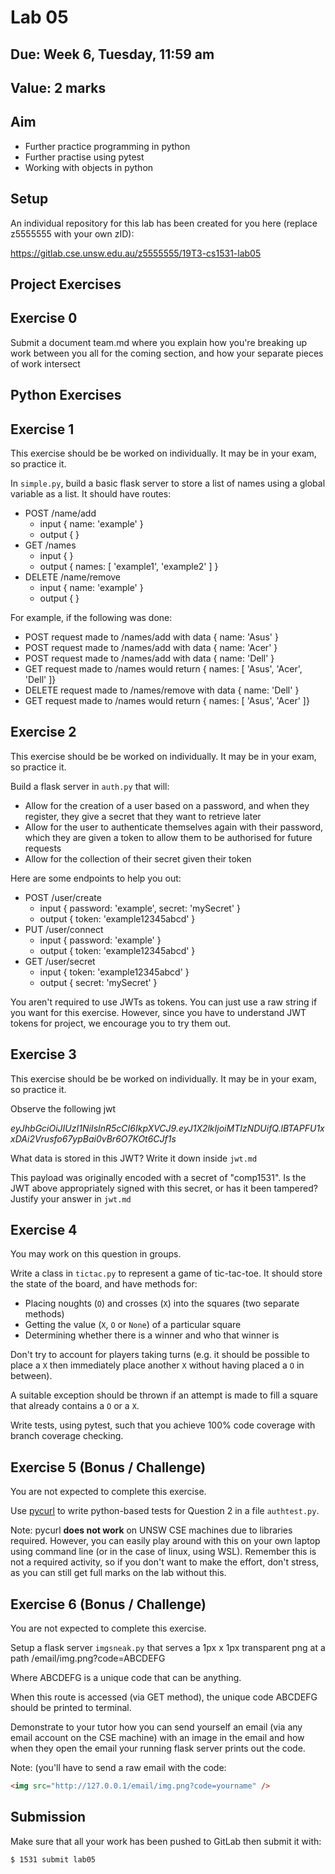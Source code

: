 # Lab 05

## Due: Week **6**, Tuesday, 11:59 am

## Value: 2 marks

## Aim

* Further practice programming in python
* Further practise using pytest
* Working with objects in python

## Setup

An individual repository for this lab has been created for you here (replace z5555555 with your own zID):

https://gitlab.cse.unsw.edu.au/z5555555/19T3-cs1531-lab05

## Project Exercises

## Exercise 0

Submit a document team.md where you explain how you're breaking up work between you all for the coming section, and how your separate pieces of work intersect

## Python Exercises

## Exercise 1

This exercise should be be worked on individually. It may be in your exam, so practice it.

In `simple.py`, build a basic flask server to store a list of names using a global variable as a list. It should have routes:
 * POST /name/add
   * input { name: 'example' }
   * output { }
 * GET /names
   * input { }
   * output { names: [ 'example1', 'example2' ] }
 * DELETE /name/remove
   * input { name: 'example' }
   * output { }

For example, if the following was done:
 * POST request made to /names/add with data { name: 'Asus' }
 * POST request made to /names/add with data { name: 'Acer' }
 * POST request made to /names/add with data { name: 'Dell' }
 * GET request made to /names would return { names: [ 'Asus', 'Acer', 'Dell' ]}
 * DELETE request made to /names/remove with data { name: 'Dell' }
 * GET request made to /names would return { names: [ 'Asus', 'Acer' ]}

## Exercise 2

This exercise should be be worked on individually. It may be in your exam, so practice it.

Build a flask server in `auth.py` that will:
 * Allow for the creation of a user based on a password, and when they register, they give a secret that they want to retrieve later
 * Allow for the user to authenticate themselves again with their password, which they are given a token to allow them to be authorised for future requests
 * Allow for the collection of their secret given their token

Here are some endpoints to help you out:
 * POST /user/create
   * input { password: 'example', secret: 'mySecret' }
   * output { token: 'example12345abcd' }
 * PUT /user/connect
   * input { password: 'example' }
   * output { token: 'example12345abcd' }
 * GET /user/secret
   * input { token: 'example12345abcd' }
   * output { secret: 'mySecret' }

You aren't required to use JWTs as tokens. You can just use a raw string if you want for this exercise. However, since you have to understand JWT tokens for project, we encourage you to try them out.

## Exercise 3

This exercise should be be worked on individually. It may be in your exam, so practice it.

Observe the following jwt

*eyJhbGciOiJIUzI1NiIsInR5cCI6IkpXVCJ9.eyJ1X2lkIjoiMTIzNDUifQ.lBTAPFU1xxDAi2Vrusfo67ypBai0vBr6O7KOt6CJf1s*

What data is stored in this JWT? Write it down inside `jwt.md`

This payload was originally encoded with a secret of "comp1531". Is the JWT above appropriately signed with this secret, or has it been tampered? Justify your answer in `jwt.md`

## Exercise 4

You may work on this question in groups.

Write a class in `tictac.py` to represent a game of tic-tac-toe. It should store the state of the board, and have methods for:

* Placing noughts (`O`) and crosses (`X`) into the squares (two separate methods)
* Getting the value (`X`, `O` or `None`) of a particular square
* Determining whether there is a winner and who that winner is

Don't try to account for players taking turns (e.g. it should be possible to place a `X` then immediately place another `X` without having placed a `O` in between).

A suitable exception should be thrown if an attempt is made to fill a square that already contains a `O` or a `X`.

Write tests, using pytest, such that you achieve 100% code coverage with branch coverage checking.

## Exercise 5 (Bonus / Challenge)

You are not expected to complete this exercise.

Use [pycurl](http://pycurl.io/docs/latest/quickstart.html) to write python-based tests for Question 2 in a file `authtest.py`.

Note: pycurl **does not work** on UNSW CSE machines due to libraries required. However, you can easily play around with this on your own laptop using command line (or in the case of linux, using WSL). Remember this is not a required activity, so if you don't want to make the effort, don't stress, as you can still get full marks on the lab without this.

## Exercise 6 (Bonus / Challenge)

You are not expected to complete this exercise.

Setup a flask server `imgsneak.py` that serves a 1px x 1px transparent png at a path /email/img.png?code=ABCDEFG

Where ABCDEFG is a unique code that can be anything.

When this route is accessed (via GET method), the unique code ABCDEFG should be printed to terminal.

Demonstrate to your tutor how you can send yourself an email (via any email account on the CSE machine) with an image in the email and how when they open the email your running flask server prints out the code.

Note: (you'll have to send a raw email with the code:
```html
<img src="http://127.0.0.1/email/img.png?code=yourname" />
```

## Submission

Make sure that all your work has been pushed to GitLab then submit it with:

```bash
$ 1531 submit lab05
```
